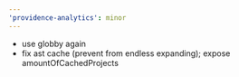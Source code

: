 ```yaml
---
'providence-analytics': minor
---
```


- use globby again
- fix ast cache (prevent from endless expanding); expose amountOfCachedProjects
